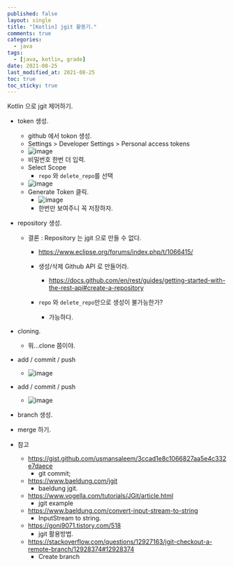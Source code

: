 ```yaml
---
published: false
layout: single
title: "[Kotlin] jgit 활용기."
comments: true
categories:
  - java
tags:
  - [java, kotlin, grade]
date: 2021-08-25
last_modified_at: 2021-08-25
toc: true
toc_sticky: true
---
```

Kotlin 으로 jgit 제어하기.


* token 생성.
    * github 에서 tokon 생성.
    * Settings > Developer Settings > Personal access tokens
    * ![image](https://user-images.githubusercontent.com/22446581/131286636-49fe3d4e-2ca0-4684-a8be-3f7ffb058292.png)
    * 비밀번호 한번 더 입력.
    * Select Scope
        * `repo` 와 `delete_repo`를 선택
    * ![image](https://user-images.githubusercontent.com/22446581/131287105-8d4b7134-49fb-462c-a8b7-06ced46dcf47.png)
    * Generate Token 클릭.
        * ![image](https://user-images.githubusercontent.com/22446581/131287255-9e60a060-e090-4c60-ad82-802dbe66d5ed.png)
        * 한번만 보여주니 꼭 저장하자. 
* repository 생성.

    * 결론 : Repository 는 jgit 으로 만들 수 없다.
    
        * https://www.eclipse.org/forums/index.php/t/1066415/
        * 생성/삭제 Github API 로 만들어라.
    
            * https://docs.github.com/en/rest/guides/getting-started-with-the-rest-api#create-a-repository
        * `repo` 와 `delete_repo`만으로 생성이 불가능한가?
            * 가능하다.
    
* cloning.

    * 뭐...clone 쯤이야.
* add / commit / push

    * ![image](https://user-images.githubusercontent.com/22446581/131782131-8afdea07-6d90-46ea-ba43-9cd15bd07e2e.png)
* add / commit / push

    * ![image](https://user-images.githubusercontent.com/22446581/131792789-e5534d6c-8195-4361-b3a9-f7d31e26e111.png)
* branch 생성.
* merge 하기.





* 참고
  * https://gist.github.com/usmansaleem/3ccad1e8c1066827aa5e4c332e7daece
    * git commit;
  * https://www.baeldung.com/jgit
    * baeldung jgit.
  * https://www.vogella.com/tutorials/JGit/article.html
    * jgit example
  * https://www.baeldung.com/convert-input-stream-to-string
    * InputStream to string.
  * https://goni9071.tistory.com/518
    * jgit 활용방법.
  * https://stackoverflow.com/questions/12927163/jgit-checkout-a-remote-branch/12928374#12928374
    * Create branch